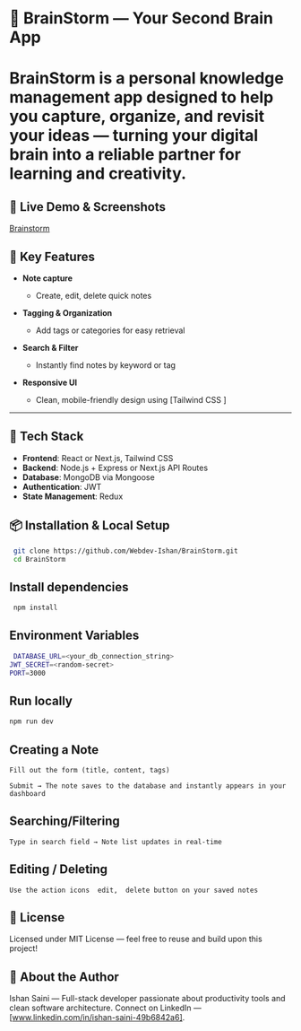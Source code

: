 # 🧠 BrainStorm — Your Second Brain App

# **BrainStorm** is a personal knowledge management app designed to help you capture, organize, and revisit your ideas — turning your digital brain into a reliable partner for learning and creativity.

## 🚀 Live Demo & Screenshots

[Brainstorm](https://www.brainstormideas.xyz/Profile)

## 🎯 Key Features

- **Note capture**

  - Create, edit, delete quick notes

- **Tagging & Organization**

  - Add tags or categories for easy retrieval

- **Search & Filter**

  - Instantly find notes by keyword or tag

- **Responsive UI**
  - Clean, mobile-friendly design using [Tailwind CSS ]

---

## 🧩 Tech Stack

- **Frontend**: React or Next.js, Tailwind CSS
- **Backend**: Node.js + Express or Next.js API Routes
- **Database**: MongoDB via Mongoose
- **Authentication**: JWT
- **State Management**: Redux

## 📦 Installation & Local Setup

```bash
 git clone https://github.com/Webdev-Ishan/BrainStorm.git
 cd BrainStorm

```

## Install dependencies

```bash
 npm install
```

## Environment Variables

```bash
 DATABASE_URL=<your_db_connection_string>
JWT_SECRET=<random-secret>
PORT=3000
```

## Run locally

```bash
npm run dev
```

 ## Creating a Note

    Fill out the form (title, content, tags)

    Submit → The note saves to the database and instantly appears in your dashboard

 ## Searching/Filtering

    Type in search field → Note list updates in real-time

## Editing / Deleting

    Use the action icons  edit,  delete button on your saved notes


## 📄 License

Licensed under MIT License — feel free to reuse and build upon this project!

## 👤 About the Author

Ishan Saini — Full-stack developer passionate about productivity tools and clean software architecture.
Connect on LinkedIn — [www.linkedin.com/in/ishan-saini-49b6842a6].



